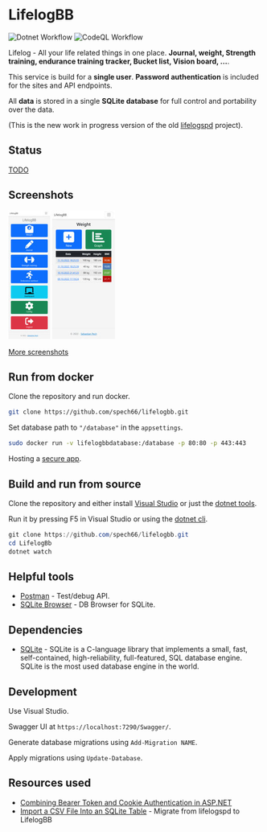 # LifelogBB

![Dotnet Workflow](https://github.com/spech66/lifelogbb/actions/workflows/dotnet.yml/badge.svg)
![CodeQL Workflow](https://github.com/spech66/lifelogbb/actions/workflows/codeql.yml/badge.svg)

Lifelog - All your life related things in one place. **Journal, weight, Strength training, endurance training tracker, Bucket list, Vision board, ...**.

This service is build for a **single user**. **Password authentication** is included for the sites and API endpoints.

All **data** is stored in a single **SQLite database** for full control and portability over the data.

(This is the new work in progress version of the old [lifelogspd](https://github.com/spech66/lifelogspd) project).

## Status

[TODO](https://github.com/spech66/lifelogbb/blob/main/TODO.md)

## Screenshots

![Start](https://raw.githubusercontent.com/spech66/lifelogbb/main/_screenshots/s_001_start.jpg "Start")
![Weight](https://raw.githubusercontent.com/spech66/lifelogbb/main/_screenshots/s_002_weight_01.jpg "Weight")

[More screenshots](https://github.com/spech66/lifelogbb/tree/main/_screenshots)

## Run from docker

Clone the repository and run docker.

```sh
git clone https://github.com/spech66/lifelogbb.git
```

Set database path to `"/database"` in the `appsettings`.

```sh
sudo docker run -v lifelogbbdatabase:/database -p 80:80 -p 443:443
```

Hosting a [secure app](https://learn.microsoft.com/en-us/aspnet/core/security/docker-https?view=aspnetcore-6.0).

## Build and run from source

Clone the repository and either install [Visual Studio](https://visualstudio.microsoft.com/) or just the [dotnet tools](https://dotnet.microsoft.com/en-us/learn/aspnet/hello-world-tutorial/install).

Run it by pressing F5 in Visual Studio or using the [dotnet cli](https://dotnet.microsoft.com/en-us/learn/aspnet/hello-world-tutorial/run).

```powershell
git clone https://github.com/spech66/lifelogbb.git
cd LifelogBb
dotnet watch
```

## Helpful tools

* [Postman](https://www.postman.com/) - Test/debug API.
* [SQLite Browser](https://sqlitebrowser.org/) - DB Browser for SQLite.

## Dependencies

* [SQLite](https://www.sqlite.org/index.html) - SQLite is a C-language library that implements a small, fast, self-contained, high-reliability, full-featured, SQL database engine. SQLite is the most used database engine in the world.

## Development

Use Visual Studio.

Swagger UI at `https://localhost:7290/Swagger/`.

Generate database migrations using `Add-Migration NAME`.

Apply migrations using `Update-Database`.

## Resources used

* [Combining Bearer Token and Cookie Authentication in ASP.NET](https://weblog.west-wind.com/posts/2022/Mar/29/Combining-Bearer-Token-and-Cookie-Auth-in-ASPNET)
* [Import a CSV File Into an SQLite Table](https://www.sqlitetutorial.net/sqlite-import-csv/) - Migrate from lifelogspd to LifelogBB
